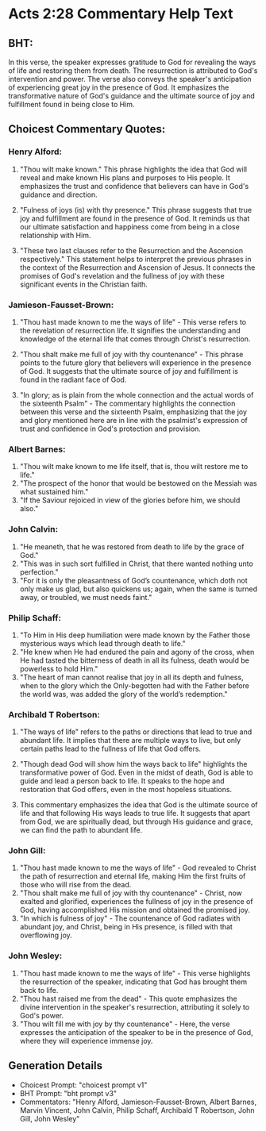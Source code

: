 # Acts 2:28 Commentary Help Text

## BHT:
In this verse, the speaker expresses gratitude to God for revealing the ways of life and restoring them from death. The resurrection is attributed to God's intervention and power. The verse also conveys the speaker's anticipation of experiencing great joy in the presence of God. It emphasizes the transformative nature of God's guidance and the ultimate source of joy and fulfillment found in being close to Him.

## Choicest Commentary Quotes:
### Henry Alford:
1. "Thou wilt make known." This phrase highlights the idea that God will reveal and make known His plans and purposes to His people. It emphasizes the trust and confidence that believers can have in God's guidance and direction.

2. "Fulness of joys (is) with thy presence." This phrase suggests that true joy and fulfillment are found in the presence of God. It reminds us that our ultimate satisfaction and happiness come from being in a close relationship with Him.

3. "These two last clauses refer to the Resurrection and the Ascension respectively." This statement helps to interpret the previous phrases in the context of the Resurrection and Ascension of Jesus. It connects the promises of God's revelation and the fullness of joy with these significant events in the Christian faith.

### Jamieson-Fausset-Brown:
1. "Thou hast made known to me the ways of life" - This verse refers to the revelation of resurrection life. It signifies the understanding and knowledge of the eternal life that comes through Christ's resurrection.

2. "Thou shalt make me full of joy with thy countenance" - This phrase points to the future glory that believers will experience in the presence of God. It suggests that the ultimate source of joy and fulfillment is found in the radiant face of God.

3. "In glory; as is plain from the whole connection and the actual words of the sixteenth Psalm" - The commentary highlights the connection between this verse and the sixteenth Psalm, emphasizing that the joy and glory mentioned here are in line with the psalmist's expression of trust and confidence in God's protection and provision.

### Albert Barnes:
1. "Thou wilt make known to me life itself, that is, thou wilt restore me to life." 
2. "The prospect of the honor that would be bestowed on the Messiah was what sustained him." 
3. "If the Saviour rejoiced in view of the glories before him, we should also."

### John Calvin:
1. "He meaneth, that he was restored from death to life by the grace of God."
2. "This was in such sort fulfilled in Christ, that there wanted nothing unto perfection."
3. "For it is only the pleasantness of God’s countenance, which doth not only make us glad, but also quickens us; again, when the same is turned away, or troubled, we must needs faint."

### Philip Schaff:
1. "To Him in His deep humiliation were made known by the Father those mysterious ways which lead through death to life."
2. "He knew when He had endured the pain and agony of the cross, when He had tasted the bitterness of death in all its fulness, death would be powerless to hold Him."
3. "The heart of man cannot realise that joy in all its depth and fulness, when to the glory which the Only-begotten had with the Father before the world was, was added the glory of the world’s redemption."

### Archibald T Robertson:
1. "The ways of life" refers to the paths or directions that lead to true and abundant life. It implies that there are multiple ways to live, but only certain paths lead to the fullness of life that God offers.

2. "Though dead God will show him the ways back to life" highlights the transformative power of God. Even in the midst of death, God is able to guide and lead a person back to life. It speaks to the hope and restoration that God offers, even in the most hopeless situations.

3. This commentary emphasizes the idea that God is the ultimate source of life and that following His ways leads to true life. It suggests that apart from God, we are spiritually dead, but through His guidance and grace, we can find the path to abundant life.

### John Gill:
1. "Thou hast made known to me the ways of life" - God revealed to Christ the path of resurrection and eternal life, making Him the first fruits of those who will rise from the dead.
2. "Thou shalt make me full of joy with thy countenance" - Christ, now exalted and glorified, experiences the fullness of joy in the presence of God, having accomplished His mission and obtained the promised joy.
3. "In which is fulness of joy" - The countenance of God radiates with abundant joy, and Christ, being in His presence, is filled with that overflowing joy.

### John Wesley:
1. "Thou hast made known to me the ways of life" - This verse highlights the resurrection of the speaker, indicating that God has brought them back to life.
2. "Thou hast raised me from the dead" - This quote emphasizes the divine intervention in the speaker's resurrection, attributing it solely to God's power.
3. "Thou wilt fill me with joy by thy countenance" - Here, the verse expresses the anticipation of the speaker to be in the presence of God, where they will experience immense joy.


## Generation Details
- Choicest Prompt: "choicest prompt v1"
- BHT Prompt: "bht prompt v3"
- Commentators: "Henry Alford, Jamieson-Fausset-Brown, Albert Barnes, Marvin Vincent, John Calvin, Philip Schaff, Archibald T Robertson, John Gill, John Wesley"
